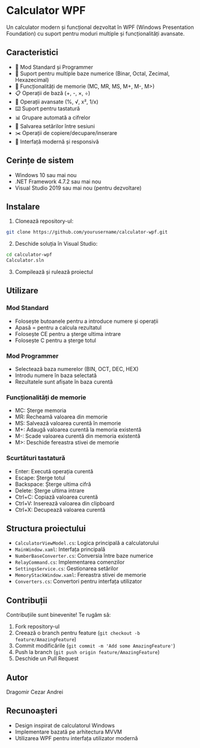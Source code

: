# Calculator WPF

Un calculator modern și funcțional dezvoltat în WPF (Windows Presentation Foundation) cu suport pentru moduri multiple și funcționalități avansate.

## Caracteristici

- 🧮 Mod Standard și Programmer
- 🔢 Suport pentru multiple baze numerice (Binar, Octal, Zecimal, Hexazecimal)
- 💾 Funcționalități de memorie (MC, MR, MS, M+, M-, M>)
- 📋 Operații de bază (+, -, ×, ÷)
- 🔄 Operații avansate (%, √, x², 1/x)
- ⌨️ Suport pentru tastatură
- 📊 Grupare automată a cifrelor
- 💾 Salvarea setărilor între sesiuni
- ✂️ Operații de copiere/decupare/inserare
- 🎨 Interfață modernă și responsivă

## Cerințe de sistem

- Windows 10 sau mai nou
- .NET Framework 4.7.2 sau mai nou
- Visual Studio 2019 sau mai nou (pentru dezvoltare)

## Instalare

1. Clonează repository-ul:
```bash
git clone https://github.com/yourusername/calculator-wpf.git
```

2. Deschide soluția în Visual Studio:
```bash
cd calculator-wpf
Calculator.sln
```

3. Compilează și rulează proiectul

## Utilizare

### Mod Standard
- Folosește butoanele pentru a introduce numere și operații
- Apasă = pentru a calcula rezultatul
- Folosește CE pentru a șterge ultima intrare
- Folosește C pentru a șterge totul

### Mod Programmer
- Selectează baza numerelor (BIN, OCT, DEC, HEX)
- Introdu numere în baza selectată
- Rezultatele sunt afișate în baza curentă

### Funcționalități de memorie
- MC: Șterge memoria
- MR: Recheamă valoarea din memorie
- MS: Salvează valoarea curentă în memorie
- M+: Adaugă valoarea curentă la memoria existentă
- M-: Scade valoarea curentă din memoria existentă
- M>: Deschide fereastra stivei de memorie

### Scurtături tastatură
- Enter: Execută operația curentă
- Escape: Șterge totul
- Backspace: Șterge ultima cifră
- Delete: Șterge ultima intrare
- Ctrl+C: Copiază valoarea curentă
- Ctrl+V: Inserează valoarea din clipboard
- Ctrl+X: Decupează valoarea curentă

## Structura proiectului

- `CalculatorViewModel.cs`: Logica principală a calculatorului
- `MainWindow.xaml`: Interfața principală
- `NumberBaseConverter.cs`: Conversia între baze numerice
- `RelayCommand.cs`: Implementarea comenzilor
- `SettingsService.cs`: Gestionarea setărilor
- `MemoryStackWindow.xaml`: Fereastra stivei de memorie
- `Converters.cs`: Convertori pentru interfața utilizator

## Contribuții

Contribuțiile sunt binevenite! Te rugăm să:

1. Fork repository-ul
2. Creează o branch pentru feature (`git checkout -b feature/AmazingFeature`)
3. Commit modificările (`git commit -m 'Add some AmazingFeature'`)
4. Push la branch (`git push origin feature/AmazingFeature`)
5. Deschide un Pull Request

## Autor

Dragomir Cezar Andrei

## Recunoașteri

- Design inspirat de calculatorul Windows
- Implementare bazată pe arhitectura MVVM
- Utilizarea WPF pentru interfața utilizator modernă
